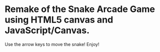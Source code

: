 # Remake of the Snake Arcade Game using HTML5 canvas and JavaScript/Canvas.
Use the arrow keys to move the snake! Enjoy!
